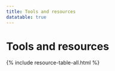 ```yaml
---
title: Tools and resources
datatable: true
---
```


# Tools and resources

{% include resource-table-all.html %}
